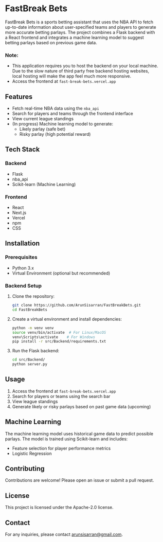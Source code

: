 # FastBreak Bets

FastBreak Bets is a sports betting assistant that uses the NBA API to fetch up-to-date information about user-specified teams and players to generate more accurate betting parlays. The project combines a Flask backend with a React frontend and integrates a machine learning model to suggest betting parlays based on previous game data.

### Note:
- This application requires you to host the backend on your local machine. Due to the slow nature of third party free backend hosting websites, local hosting will make the app feel much more responsive.
- Access the frontend at `fast-break-bets.vercel.app`

## Features

- Fetch real-time NBA data using the `nba_api`
- Search for players and teams through the frontend interface
- View current league standings
- (In progress) Machine learning model to generate:
  - Likely parlay (safe bet)
  - Risky parlay (high potential reward)

## Tech Stack

### Backend

- Flask
- nba\_api
- Scikit-learn (Machine Learning)

### Frontend

- React
- Next.js
- Vercel
- npm
- CSS

## Installation

### Prerequisites

- Python 3.x
- Virtual Environment (optional but recommended)

### Backend Setup

1. Clone the repository:
   ```bash
   git clone https://github.com/ArunSisarran/FastBreakBets.git
   cd FastBreakBets
   ```
2. Create a virtual environment and install dependencies:
   ```bash
   python -m venv venv
   source venv/bin/activate  # For Linux/MacOS
   venv\Scripts\activate    # For Windows
   pip install -r src/Backend/requirements.txt
   ```
3. Run the Flask backend:
   ```bash
   cd src/Backend/
   python server.py
   ```

## Usage

1. Access the frontend at `fast-break-bets.vercel.app`
2. Search for players or teams using the search bar
3. View league standings
4. Generate likely or risky parlays based on past game data (upcoming)

## Machine Learning

The machine learning model uses historical game data to predict possible parlays. The model is trained using Scikit-learn and includes:

- Feature selection for player performance metrics
- Logistic Regression

## Contributing

Contributions are welcome! Please open an issue or submit a pull request.

## License

This project is licensed under the Apache-2.0 license.

## Contact

For any inquiries, please contact arunsisarran@gmail.com.

 
